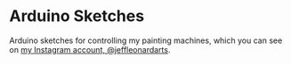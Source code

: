 # Arduino Sketches

Arduino sketches for controlling my painting machines, which you can see on [my Instagram account, @jeffleonardarts](https://www.instagram.com/jeffleonardarts/).
